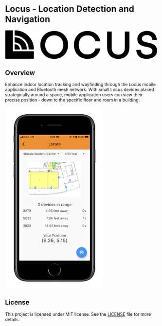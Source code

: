 # Locus - Location Detection and Navigation

<img src="assets/logo/locus_transparent.png" width="500">

## Overview

Enhance indoor location tracking and wayfinding through the Locus mobile application and Bluetooth mesh network. 
With small Locus devices placed strategically around a space, mobile application users can view their precise position - down to the specific floor and room in a building.

<img src="images/locate_screenshot_phone_frame.png" height="600">

## License

This project is licensed under MIT license. See the [LICENSE](LICENSE) file for more details.
